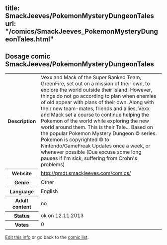 title: SmackJeeves/PokemonMysteryDungeonTales
url: "/comics/SmackJeeves_PokemonMysteryDungeonTales.html"
---
Dosage comic SmackJeeves/PokemonMysteryDungeonTales
-----------------------------------------

<p id="msg"></p>
<script type="text/javascript">
if (window.location.search === '?edit_info_mail=sent_ok') {
  var elem = document.getElementById("msg");
  elem.innerHTML = 'Edited information sucessfully sent for review, which is usually done daily. Thanks!';
  elem.className = 'ok';
}
</script>
<table class="comicinfo">
<tr>
<th>Description</th><td>Vexx and Mack of the Super Ranked Team, GreenFire, set out on a mission of their own, to explore the world outside their Island! However, things do not go according to plan when enemies of old appear with plans of their own. Along with their new team-mates, friends and allies, Vexx and Mack set a course to continue helping the Pokemon of the world while exploring the new world around them. This is their Tale... Based on the popular Pokemon Mystery Dungeon © series. Pokemon is copyrighted © to Nintendo/GameFreak Updates once a week, or whenever possible (Due excuse some long pauses if I'm sick, suffering from Crohn's problems)</td>
</tr>
<tr>
<th>Website</th><td><a href="http://pmdt.smackjeeves.com/comics/">http://pmdt.smackjeeves.com/comics/</a></td>
</tr>
<tr>
<th>Genre</th><td>Other</td>
</tr>
<tr>
<th>Language</th><td>English</td>
</tr>
<tr>
<th>Adult content</th><td>no</td>
</tr>
<tr>
<th>Status</th><td>ok on 12.11.2013</td>
</tr>
<tr>
<th>Votes</th><td>0</td>
</tr>
</table>

[Edit this info](SmackJeeves_PokemonMysteryDungeonTales_edit.html) or go back to the [comic list](../comic-index.html).
